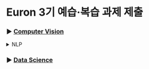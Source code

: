 # Euron 3기 예습·복습 과제 제출

### ▶ [Computer Vision](https://github.com/Ewha-Euron/2022-2-Euron-CV)

<details>
<summary>NLP</summary>
<div markdown="1">       

  | 주차 | 내용             | 발표자                               | 발표자료 |
| ---- | ---------------- | ------------------------------------ | -------- |
|  17주차   |   cs224n 18강   |  문예지, 김수한   | [📚]()    |

## Assignment
### 📍 예습과제 

1️⃣ CS224N 18강을 수강하고, 요약 및 정리한 내용을 깃허브에 업로드  
2️⃣ (선택) 질문 사항이나 공유하고 싶은 내용 `Ewha-Euron/2022-02-Euron-NLP` issue에 추가

### 예습과제 제출 방법
  
> 해당 파일을 `master` branch에 업로드하신 후 해당 `master`  branch에서  `pull request` 를 진행해주세요.
  
- 과제 제출 방법
    - 레포: (origin) username/2022-2-Euron-Study-Assignment
    - 브랜치: `master`
    - 해당 주차 브랜치에 과제 업로드하고 Pull Request, 이때 label은 `NLP` , `예습과제`
    
### 📍 복습과제
  - 이번 주 강의는 NLP의 미래에 대한 개괄적인 강의로, 기술적인 부분이 많이 나오지는 않으므로 복습 과제는 없습니다.
  
## **Due**
- 17주차 예습과제
    - **1월 2일**까지 제출합니다.

</div>
</details>

### ▶ [Data Science](https://github.com/Ewha-Euron/2022-2-Euron-DS)
